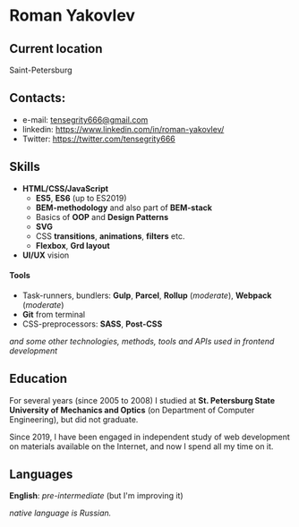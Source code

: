 # Roman Yakovlev

## Current location
Saint-Petersburg

## Contacts:
* e-mail: tensegrity666@gmail.com
* linkedin: https://www.linkedin.com/in/roman-yakovlev/
* Twitter: https://twitter.com/tensegrity666

## Skills
* __HTML/CSS/JavaScript__
  * __ES5__, __ES6__ (up to ES2019)
  * __BEM-methodology__ and also part of __BEM-stack__
  * Basics of __OOP__ and __Design Patterns__
  * __SVG__
  * CSS __transitions__, __animations__, __filters__ etc.
  * __Flexbox__, __Grd layout__
* __UI/UX__ vision


#### Tools
* Task-runners, bundlers: __Gulp__, __Parcel__, __Rollup__ (_moderate_), __Webpack__ (_moderate_)
* __Git__ from terminal
* CSS-preprocessors: __SASS__, __Post-CSS__

_and some other technologies, methods, tools and APIs used in frontend development_

## Education
For several years (since 2005 to 2008) I studied at __St. Petersburg State University of Mechanics and Optics__ (on Department of Computer Engineering), but did not graduate.

Since 2019, I have been engaged in independent study of web development on materials available on the Internet, 
and now I spend all my time on it.

## Languages
__English__: _pre-intermediate_ (but I'm improving it)

_native language is Russian._

